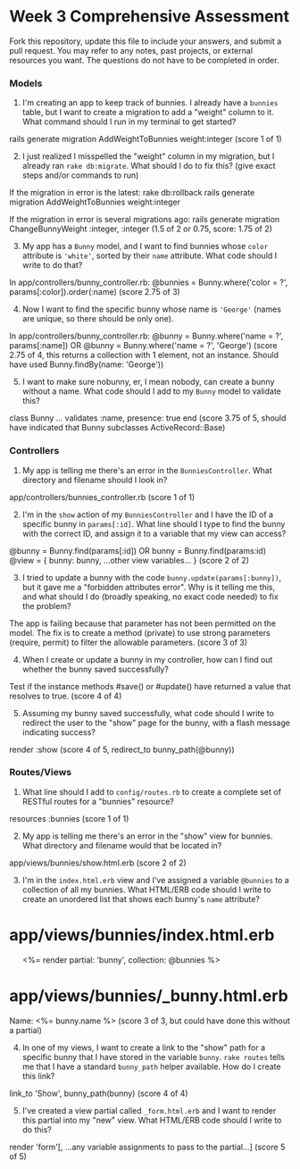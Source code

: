 # Week 3 Comprehensive Assessment

Fork this repository, update this file to include your answers, and submit a pull request. You may refer to any notes, past projects, or external resources you want. The questions do not have to be completed in order.

### Models

1. I'm creating an app to keep track of bunnies. I already have a `bunnies` table, but I want to create a migration to add a "weight" column to it. What command should I run in my terminal to get started?

rails generate migration AddWeightToBunnies weight:integer
(score 1 of 1)


2. I just realized I misspelled the "weight" column in my migration, but I already ran `rake db:migrate`. What should I do to fix this? (give exact steps and/or commands to run)

If the migration in error is the latest:
  rake db:rollback
  rails generate migration AddWeightToBunnies weight:integer

If the migration in error is several migrations ago:
  rails generate migration ChangeBunnyWeight <incorrectcolumnName>:integer, <weight>:integer
(1.5 of 2 or 0.75, score: 1.75 of 2)


3. My app has a `Bunny` model, and I want to find bunnies whose `color` attribute is `'white'`, sorted by their `name` attribute. What code should I write to do that?

In app/controllers/bunny_controller.rb:
  @bunnies = Bunny.where('color = ?', params[:color]).order(:name)
(score 2.75 of 3)



4. Now I want to find the specific bunny whose name is `'George'` (names are unique, so there should be only one).

In app/controllers/bunny_controller.rb:
  @bunny = Bunny.where('name = ?', params[:name])
  OR
  @bunny = Bunny.where('name = ?', 'George')
(score 2.75 of 4, this returns a collection with 1 element, not an instance. Should have used Bunny.findBy(name: 'George'))


5. I want to make sure nobunny, er, I mean nobody, can create a bunny without a name. What code should I add to my `Bunny` model to validate this?

class Bunny
  ...
 validates :name, presence: true
end
(score 3.75 of 5, should have indicated that Bunny subclasses ActiveRecord::Base)



### Controllers

1. My app is telling me there's an error in the `BunniesController`. What directory and filename should I look in?

app/controllers/bunnies_controller.rb
(score 1 of 1)



2. I'm in the `show` action of my `BunniesController` and I have the ID of a specific bunny in `params[:id]`. What line should I type to find the bunny with the correct ID, and assign it to a variable that my view can access?

@bunny = Bunny.find(params[:id])
OR
bunny = Bunny.find(params:id)
@view = {
  bunny: bunny,
  ...other view variables...
}
(score 2 of 2)


3. I tried to update a bunny with the code `bunny.update(params[:bunny])`, but it gave me a "forbidden attributes error". Why is it telling me this, and what should I do (broadly speaking, no exact code needed) to fix the problem?

The app is failing because that parameter has not been permitted on the model.
The fix is to create a method (private) to use strong parameters (require, permit) to filter the allowable parameters.
(score 3 of 3)


4. When I create or update a bunny in my controller, how can I find out whether the bunny saved successfully?

Test if the instance methods #save() or #update() have returned a value that resolves to true.
(score 4 of 4)


5. Assuming my bunny saved successfully, what code should I write to redirect the user to the "show" page for the bunny, with a flash message indicating success?

render :show
(score 4 of 5, redirect_to bunny_path(@bunny))



### Routes/Views

1. What line should I add to `config/routes.rb` to create a complete set of RESTful routes for a "bunnies" resource?

resources :bunnies
(score 1 of 1)



2. My app is telling me there's an error in the "show" view for bunnies. What directory and filename would that be located in?

app/views/bunnies/show.html.erb
(score 2 of 2)



3. I'm in the `index.html.erb` view and I've assigned a variable `@bunnies` to a collection of all my bunnies. What HTML/ERB code should I write to create an unordered list that shows each bunny's `name` attribute?

# app/views/bunnies/index.html.erb
<ul>
<%= render partial: 'bunny', collection: @bunnies %>
</ul>

# app/views/bunnies/_bunny.html.erb
Name: <%= bunny.name %>
(score 3 of 3, but could have done this without a partial)


4. In one of my views, I want to create a link to the "show" path for a specific bunny that I have stored in the variable `bunny`. `rake routes` tells me that I have a standard `bunny_path` helper available. How do I create this link?

link_to 'Show', bunny_path(bunny)
(score 4 of 4)



5. I've created a view partial called `_form.html.erb` and I want to render this partial into my "new" view. What HTML/ERB code should I write to do this?

render 'form'[, ...any variable assignments to pass to the partial...]
(score 5 of 5)
